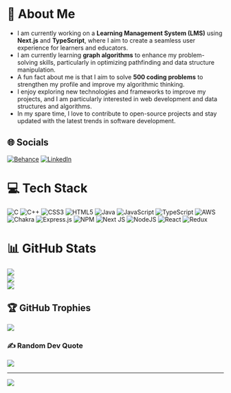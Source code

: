 # 💫 About Me
- I am currently working on a **Learning Management System (LMS)** using **Next.js** and **TypeScript**, where I aim to create a seamless user experience for learners and educators.
- I am currently learning **graph algorithms** to enhance my problem-solving skills, particularly in optimizing pathfinding and data structure manipulation.
- A fun fact about me is that I aim to solve **500 coding problems** to strengthen my profile and improve my algorithmic thinking.
- I enjoy exploring new technologies and frameworks to improve my projects, and I am particularly interested in web development and data structures and algorithms.
- In my spare time, I love to contribute to open-source projects and stay updated with the latest trends in software development.

## 🌐 Socials
[![Behance](https://img.shields.io/badge/Behance-1769ff?logo=behance&logoColor=white)](https://behance.net/SimpleWebDev) [![LinkedIn](https://img.shields.io/badge/LinkedIn-%230077B5.svg?logo=linkedin&logoColor=white)](https://linkedin.com/in/ayush-ojha-1a564522b/)

# 💻 Tech Stack
![C](https://img.shields.io/badge/c-%2300599C.svg?style=for-the-badge&logo=c&logoColor=white) ![C++](https://img.shields.io/badge/c++-%2300599C.svg?style=for-the-badge&logo=c%2B%2B&logoColor=white) ![CSS3](https://img.shields.io/badge/css3-%231572B6.svg?style=for-the-badge&logo=css3&logoColor=white) ![HTML5](https://img.shields.io/badge/html5-%23E34F26.svg?style=for-the-badge&logo=html5&logoColor=white) ![Java](https://img.shields.io/badge/java-%23ED8B00.svg?style=for-the-badge&logo=openjdk&logoColor=white) ![JavaScript](https://img.shields.io/badge/javascript-%23323330.svg?style=for-the-badge&logo=javascript&logoColor=%23F7DF1E) ![TypeScript](https://img.shields.io/badge/typescript-%23007ACC.svg?style=for-the-badge&logo=typescript&logoColor=white) ![AWS](https://img.shields.io/badge/AWS-%23FF9900.svg?style=for-the-badge&logo=amazon-aws&logoColor=white) ![Chakra](https://img.shields.io/badge/chakra-%234ED1C5.svg?style=for-the-badge&logo=chakraui&logoColor=white) ![Express.js](https://img.shields.io/badge/express.js-%23404d59.svg?style=for-the-badge&logo=express&logoColor=%2361DAFB) ![NPM](https://img.shields.io/badge/NPM-%23CB3837.svg?style=for-the-badge&logo=npm&logoColor=white) ![Next JS](https://img.shields.io/badge/Next-black?style=for-the-badge&logo=next.js&logoColor=white) ![NodeJS](https://img.shields.io/badge/node.js-6DA55F?style=for-the-badge&logo=node.js&logoColor=white) ![React](https://img.shields.io/badge/react-%2320232a.svg?style=for-the-badge&logo=react&logoColor=%2361DAFB) ![Redux](https://img.shields.io/badge/redux-%23593d88.svg?style=for-the-badge&logo=redux&logoColor=white)

# 📊 GitHub Stats
![](https://github-readme-stats.vercel.app/api?username=Ayush2911Ojha&theme=shadow_blue&hide_border=true&include_all_commits=false&count_private=false)<br/>
![](https://github-readme-streak-stats.herokuapp.com/?user=Ayush2911Ojha&theme=shadow_blue&hide_border=true)<br/>
![](https://github-readme-stats.vercel.app/api/top-langs/?username=Ayush2911Ojha&theme=shadow_blue&hide_border=true&include_all_commits=false&count_private=false&layout=compact)

## 🏆 GitHub Trophies
![](https://github-profile-trophy.vercel.app/?username=Ayush2911Ojha&theme=shadow_red&no-frame=false&no-bg=true&margin-w=4)

### ✍️ Random Dev Quote
![](https://quotes-github-readme.vercel.app/api?type=horizontal&theme=dark)

---

[![](https://visitcount.itsvg.in/api?id=Ayush2911Ojha&icon=2&color=4)](https://visitcount.itsvg.in)

<!-- Proudly created with GPRM ( https://gprm.itsvg.in ) -->

<!-- Proudly created with GPRM ( https://gprm.itsvg.in ) -->

